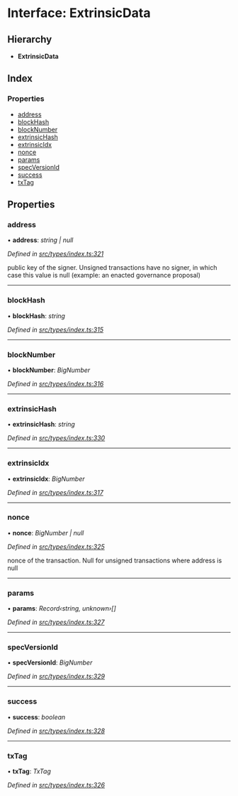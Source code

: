 # Interface: ExtrinsicData

## Hierarchy

* **ExtrinsicData**

## Index

### Properties

* [address](extrinsicdata.md#address)
* [blockHash](extrinsicdata.md#blockhash)
* [blockNumber](extrinsicdata.md#blocknumber)
* [extrinsicHash](extrinsicdata.md#extrinsichash)
* [extrinsicIdx](extrinsicdata.md#extrinsicidx)
* [nonce](extrinsicdata.md#nonce)
* [params](extrinsicdata.md#params)
* [specVersionId](extrinsicdata.md#specversionid)
* [success](extrinsicdata.md#success)
* [txTag](extrinsicdata.md#txtag)

## Properties

###  address

• **address**: *string | null*

*Defined in [src/types/index.ts:321](https://github.com/PolymeshAssociation/polymesh-sdk/blob/46845947/src/types/index.ts#L321)*

public key of the signer. Unsigned transactions have no signer, in which case this value is null (example: an enacted governance proposal)

___

###  blockHash

• **blockHash**: *string*

*Defined in [src/types/index.ts:315](https://github.com/PolymeshAssociation/polymesh-sdk/blob/46845947/src/types/index.ts#L315)*

___

###  blockNumber

• **blockNumber**: *BigNumber*

*Defined in [src/types/index.ts:316](https://github.com/PolymeshAssociation/polymesh-sdk/blob/46845947/src/types/index.ts#L316)*

___

###  extrinsicHash

• **extrinsicHash**: *string*

*Defined in [src/types/index.ts:330](https://github.com/PolymeshAssociation/polymesh-sdk/blob/46845947/src/types/index.ts#L330)*

___

###  extrinsicIdx

• **extrinsicIdx**: *BigNumber*

*Defined in [src/types/index.ts:317](https://github.com/PolymeshAssociation/polymesh-sdk/blob/46845947/src/types/index.ts#L317)*

___

###  nonce

• **nonce**: *BigNumber | null*

*Defined in [src/types/index.ts:325](https://github.com/PolymeshAssociation/polymesh-sdk/blob/46845947/src/types/index.ts#L325)*

nonce of the transaction. Null for unsigned transactions where address is null

___

###  params

• **params**: *Record‹string, unknown›[]*

*Defined in [src/types/index.ts:327](https://github.com/PolymeshAssociation/polymesh-sdk/blob/46845947/src/types/index.ts#L327)*

___

###  specVersionId

• **specVersionId**: *BigNumber*

*Defined in [src/types/index.ts:329](https://github.com/PolymeshAssociation/polymesh-sdk/blob/46845947/src/types/index.ts#L329)*

___

###  success

• **success**: *boolean*

*Defined in [src/types/index.ts:328](https://github.com/PolymeshAssociation/polymesh-sdk/blob/46845947/src/types/index.ts#L328)*

___

###  txTag

• **txTag**: *TxTag*

*Defined in [src/types/index.ts:326](https://github.com/PolymeshAssociation/polymesh-sdk/blob/46845947/src/types/index.ts#L326)*

